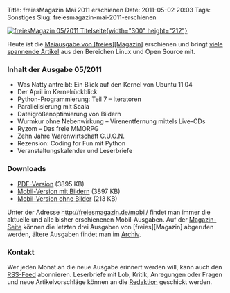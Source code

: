 Title: freiesMagazin Mai 2011 erschienen
Date: 2011-05-02 20:03
Tags: Sonstiges
Slug: freiesmagazin-mai-2011-erschienen

[![freiesMagazin 05/2011
Titelseite](http://www.freiesmagazin.de/system/files/freiesmagazin-2011-05.png){width="300"
height="212"}](http://www.freiesmagazin.de/system/files/freiesmagazin-2011-05.png)


Heute ist die [Maiausgabe von
[freies][Magazin]](http://www.freiesmagazin.de/20110501-maiausgabe-erschienen)
erschienen und bringt [viele spannende
Artikel](http://www.freiesmagazin.de/freiesMagazin-2011-05) aus den
Bereichen Linux und Open Source mit.


### Inhalt der Ausgabe 05/2011


-   Was Natty antreibt: Ein Blick auf den Kernel von Ubuntu 11.04
-   Der April im Kernelrückblick
-   Python-Programmierung: Teil 7 – Iteratoren
-   Parallelisierung mit Scala
-   Dateigrößenoptimierung von Bildern
-   Wurmkur ohne Nebenwirkung – Virenentfernung mittels Live-CDs
-   Ryzom – Das freie MMORPG
-   Zehn Jahre Warenwirtschaft C.U.O.N.
-   Rezension: Coding for Fun mit Python
-   Veranstaltungskalender und Leserbriefe


<!--break--><!--break-->

### Downloads


-   [PDF-Version](http://www.freiesmagazin.de/ftp/2011/freiesMagazin-2011-05.pdf)
    (3895 KB)
-   [Mobil-Version mit
    Bildern](http://www.freiesmagazin.de/mobil/freiesMagazin-2011-05-bilder.html)
    (3897 KB)
-   [Mobil-Version ohne
    Bilder](http://www.freiesmagazin.de/mobil/freiesMagazin-2011-05.html)
    (213 KB)


Unter der Adresse <http://freiesmagazin.de/mobil/> findet man immer die
aktuelle und alle bisher erschienenen Mobil-Ausgaben. Auf der
[Magazin-Seite](http://www.freiesmagazin.de/magazin) können die letzten
drei Ausgaben von
[freies][Magazin]
abgerufen werden, ältere Ausgaben findet man im
[Archiv](http://www.freiesmagazin.de/archiv).


### Kontakt


Wer jeden Monat an die neue Ausgabe erinnert werden will, kann auch den
[RSS-Feed](http://www.freiesmagazin.de/rss.xml) abonnieren. Leserbriefe
mit Lob, Kritik, Anregungen oder Fragen und neue Artikelvorschläge
können an die [Redaktion](http://www.freiesmagazin.de/kontakt) geschickt
werden.




